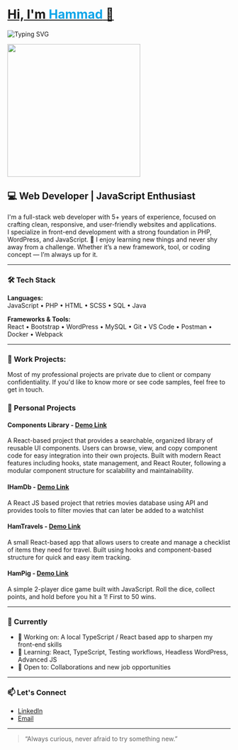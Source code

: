 <h1 align="">
  <a href="#">Hi, I'm <span style="color:#0ea5e9;">Hammad</span> 👋</a>
</h1>
<p align="">
  <img src="https://readme-typing-svg.demolab.com?font=Fira+Code&pause=1000&center=false&vCenter=true&width=435&lines=Full-stack+Web+Developer;Loves+building+cool+stuff" alt="Typing SVG" />
</p>

<p align="">
  <img src="https://media.giphy.com/media/qgQUggAC3Pfv687qPC/giphy.gif" width="300" />
</p>

## 💻 Web Developer | JavaScript Enthusiast 

I'm a full-stack web developer with 5+ years of experience, focused on crafting clean, responsive, and user-friendly websites and applications.  
I specialize in front-end development with a strong foundation in PHP, WordPress, and JavaScript.
🧠 I enjoy learning new things and never shy away from a challenge. Whether it’s a new framework, tool, or coding concept — I’m always up for it.

---

### 🛠️ Tech Stack

**Languages:**  
JavaScript • PHP • HTML • SCSS • SQL • Java 

**Frameworks & Tools:**  
React • Bootstrap • WordPress • MySQL • Git • VS Code • Postman • Docker • Webpack

---

### 💼 Work Projects:
Most of my professional projects are private due to client or company confidentiality. If you'd like to know more or see code samples, feel free to get in touch.

### 🚀 Personal Projects

#### Components Library - [Demo Link](https://hamponents.netlify.app/)
A React-based project that provides a searchable, organized library of reusable UI components. Users can browse, view, and copy component code for easy integration into their own projects. Built with modern React features including hooks, state management, and React Router, following a modular component structure for scalability and maintainability.

#### IHamDb - [Demo Link](https://ihamdb.netlify.app/)  

A React JS based project that retries movies database using API and provides tools to filter movies that can later be added to a watchlist

#### HamTravels - [Demo Link](https://hamtravels.netlify.app/)  
A small React-based app that allows users to create and manage a checklist of items they
need for travel. Built using hooks and component-based structure for quick and easy item tracking.

#### HamPig - [Demo Link](https://app.netlify.com/projects/hampig/)  
A simple 2-player dice game built with JavaScript. Roll the dice, collect points, and hold before you hit a 1! First to 50 wins.

---

### 🎯 Currently

- 🔭 Working on: A local TypeScript / React based app to sharpen my front-end skills  
- 🌱 Learning: React, TypeScript, Testing workflows, Headless WordPress, Advanced JS  
- 🤝 Open to: Collaborations and new job opportunities  

---

### 📫 Let's Connect

- [LinkedIn](https://www.linkedin.com/in/hammad-saleem07/)  
- [Email](hammad_saleem@live.com)  

---

> “Always curious, never afraid to try something new.”
